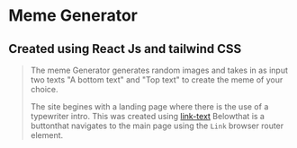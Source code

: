 # Meme Generator

## Created using React Js and tailwind CSS

>The meme Generator generates random images and takes in as input two texts "A bottom text" and "Top text" to create the meme of your choice.
>
> The site begines with a landing page where there is the use of a typewriter intro.
> This was created using [link-text](https://www.npmjs.com/package/react-type-animation)
>Belowthat is a buttonthat navigates to the main page using the `Link` browser router element.

